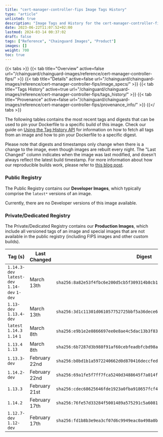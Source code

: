 ```yaml
---
title: "cert-manager-controller-fips Image Tags History"
type: "article"
unlisted: true
description: "Image Tags and History for the cert-manager-controller-fips Chainguard Image"
date: 2023-06-22T11:07:52+02:00
lastmod: 2024-03-14 00:37:02
draft: false
tags: ["Reference", "Chainguard Images", "Product"]
images: []
weight: 700
toc: true
---
```


{{< tabs >}}
{{< tab title="Overview" active=false url="/chainguard/chainguard-images/reference/cert-manager-controller-fips/" >}}
{{< tab title="Details" active=false url="/chainguard/chainguard-images/reference/cert-manager-controller-fips/image_specs/" >}}
{{< tab title="Tags History" active=true url="/chainguard/chainguard-images/reference/cert-manager-controller-fips/tags_history/" >}}
{{< tab title="Provenance" active=false url="/chainguard/chainguard-images/reference/cert-manager-controller-fips/provenance_info/" >}}
{{</ tabs >}}

The following tables contains the most recent tags and digests that can be used to pin your Dockerfile to a specific build of this image. Check our guide on [Using the Tag History API](/chainguard/chainguard-images/using-the-tag-history-api/) for information on how to fetch all tags from an image and how to pin your Dockerfile to a specific digest.

Please note that digests and timestamps only change when there is a change to the image, even though images are rebuilt every night. The "Last Changed" column indicates when the image was last modified, and doesn't always reflect the latest build timestamp. For more information about how our reproducible builds work, please refer to [this blog post](https://www.chainguard.dev/unchained/reproducing-chainguards-reproducible-image-builds).

### Public Registry
The Public Registry contains our **Developer Images**, which typically comprise the `latest*` versions of an image.

Currently, there are no Developer versions of this image available.

### Private/Dedicated Registry
The Private/Dedicated Registry contains our **Production Images**, which include all versioned tags of an image and special images that are not available in the public registry (including FIPS images and other custom builds).

| Tag (s)                                       | Last Changed  | Digest                                                                    |
|-----------------------------------------------|---------------|---------------------------------------------------------------------------|
|  `1.14.3-dev` `latest-dev` `1.14-dev` `1-dev` | March 13th    | `sha256:8a82e53f4fbc6e200d5cb5f309314b8cb123a0c114cf50889e72b2e696cfbd2a` |
|  `1.13-dev` `1.13.4-dev`                      | March 13th    | `sha256:3d1c11301d061057752725bbf5a36dece6cb20474399a8daae6a8631c754bd11` |
|  `latest` `1.14.3` `1.14` `1`                 | March 8th     | `sha256:e9b1e2e0866697ee0e8ae4c5dac13b3f83be889bd61268b73165e6b2cc1d97be` |
|  `1.13.4` `1.13`                              | March 8th     | `sha256:6b7287d3b988f91af60cebfeadbfcbd98ab4436915c5e1c033ae1ae7d7fae321` |
|  `1.13.3-dev`                                 | February 22nd | `sha256:b0bd1b1a5972240662d0d870416deccfed3c111c76c42b62c7fdfd5ba8b5728e` |
|  `1.14.2-dev`                                 | February 22nd | `sha256:69a1fe5f7ff7fca5240d3488645f7a014fff37c579303d4ee42021ceeeb8dedf` |
|  `1.13.3`                                     | February 21st | `sha256:cdec68625646fde1923a0fba918657fcf4ff990468fa3ca82b66b3f1c08b2426` |
|  `1.14.2`                                     | February 17th | `sha256:76fe57d33284f5001489a575291c5a60818d7c37d5e4c9a81c1d4acfa29c8b3b` |
|  `1.12.7-dev` `1.12-dev`                      | February 17th | `sha256:fd1b8b3e9ea3cf07d6c9949eac0a498a0b32a2861ff3b3adaf205521d8aa8273` |

